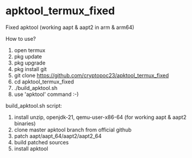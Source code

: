 # apktool_termux_fixed
Fixed apktool (working aapt &amp; aapt2 in arm & arm64)

How to use?
  1. open termux
  2. pkg update
  3. pkg upgrade
  4. pkg install git
  5. git clone https://github.com/cryptopoc23/apktool_termux_fixed 
  6. cd apktool_termux_fixed
  7. ./build_apktool.sh
  8. use 'apktool' command :-)

build_apktool.sh script:
  1. install unzip, openjdk-21, qemu-user-x86-64 (for working aapt & aapt2 binaries)
  2. clone master apktool branch from official github
  3. patch aapt/aapt_64/aapt2/aapt2_64
  4. build patched sources
  5. install apktool 
